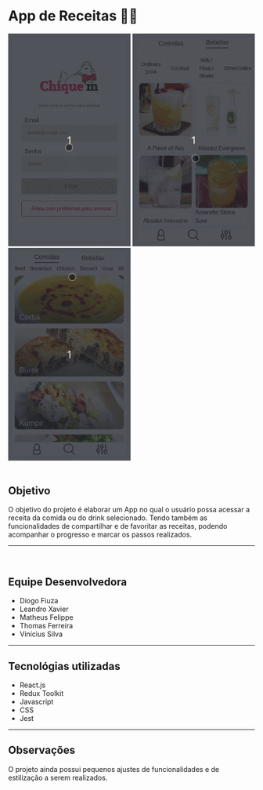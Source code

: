 # App de Receitas 🍔🍷


<img width="250px" src="login.gif"></img>
<img width="250px" src="detalhes-das-bebidas.gif"></img>
<img width="250px" src="detalhes-das-comidas.gif"></img>
<br/>
<br/>

## Objetivo

O objetivo do projeto é elaborar um App no qual o usuário possa acessar a receita da comida ou do drink selecionado. Tendo também as funcionalidades de compartilhar e de favoritar as receitas, podendo acompanhar o progresso e marcar os passos realizados.

---

<br/>

## Equipe Desenvolvedora

- Diogo Fiuza
- Leandro Xavier
- Matheus Felippe
- Thomas Ferreira
- Vinícius Silva


---

## Tecnológias utilizadas

- React.js
- Redux Toolkit
- Javascript
- CSS
- Jest

---

## Observações

O projeto ainda possui pequenos ajustes de funcionalidades e de estilização a serem realizados.

